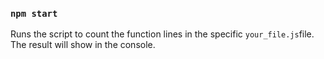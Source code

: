 

### `npm start`

Runs the script to count the function lines in the specific `your_file.js`file. 
The result will show in the console.
